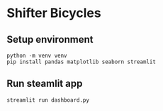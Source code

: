 # Shifter Bicycles

## Setup environment

```
python -m venv venv
pip install pandas matplotlib seaborn streamlit
```

## Run steamlit app

```
streamlit run dashboard.py
```
